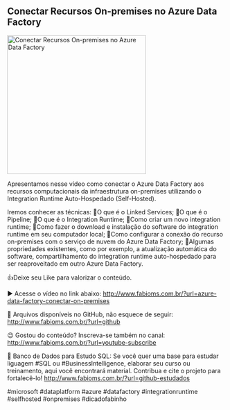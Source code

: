 ## Conectar Recursos On-premises no Azure Data Factory

<img src="https://fabioms.com.br/uploads/youtube/-64KFyTnatw.png" alt="Conectar Recursos On-premises no Azure Data Factory" title="Azure Data Factory" width="320"/>

Apresentamos nesse vídeo como conectar o Azure Data Factory aos recursos computacionais da infraestrutura on-premises utilizando o Integration Runtime Auto-Hospedado (Self-Hosted). 

Iremos conhecer as técnicas:
🔹O que é o Linked Services;
🔹O que é o Pipeline;
🔹O que é o Integration Runtime;
🔹Como criar um novo integration runtime;
🔹Como fazer o download e instalação do software do integration runtime em seu computador local;
🔹Como configurar a conexão do recurso on-premises com o serviço de nuvem do Azure Data Factory;
🔹Algumas propriedades existentes, como por exemplo, a atualização automática do software, compartilhamento do integration runtime auto-hospedado para ser reaproveitado em outro Azure Data Factory.

👍Deixe seu Like para valorizar o conteúdo.

▶️ Acesse o vídeo no link abaixo:
http://www.fabioms.com.br/?url=azure-data-factory-conectar-on-premises

📁 Arquivos disponíveis no GitHub, não esquece de seguir:
http://www.fabioms.com.br/?url=github

😉 Gostou do conteúdo? Inscreva-se também no canal:
http://www.fabioms.com.br/?url=youtube-subscribe

🎁 Banco de Dados para Estudo SQL:
Se você quer uma base para estudar liguagem #SQL ou #BusinessIntelligence, elaborar seu curso ou treinamento, aqui você encontrará material. 
Contribua e cite o projeto para fortalecê-lo!
http://www.fabioms.com.br/?url=github-estudados

#microsoft #dataplatform #azure #datafactory #integrationruntime #selfhosted #onpremises #dicadofabinho